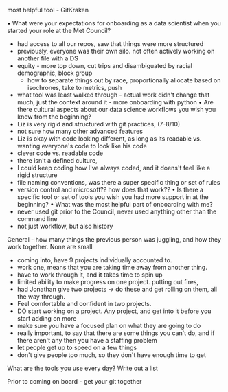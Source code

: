 

most helpful tool - GitKraken

•	What were your expectations for onboarding as a data scientist when you started your role at the Met Council?
  - had access to all our repos, saw that things were more structured
  - previously, everyone was their own silo. not often actively working on another file with a DS
  - equity - more top down, cut trips and disambiguated by racial demographic, block group
    -  how to separate things out by race, proportionally allocate based on isochrones, take to metrics, push
  -  what tool was least walked through
    - actual work didn't change that much, just the context around it
    - more onboarding with python
•	Are there cultural aspects about our data science workflows you wish you knew from the beginning?
  - Liz is very rigid and structured with git practices, (7-8/10)
  - not sure how many other advanced features
  - Liz is okay with code looking different, as long as its readable vs. wanting everyone's code to look like his code
  - clever code vs. readable code
  - there isn't a defined culture,
  - I could keep coding how I've always coded, and it doens't feel like a rigid structure
  - file naming conventions, was there a super specific thing or set of rules
  - version control and microsoft?? how does that work??
•	Is there a specific tool or set of tools you wish you had more support in at the beginning?
•	What was the most helpful part of onboarding with me?
  - never used git prior to the Council, never used anything other than the command line
  - not just workflow, but also history

General - how many things the previous person was juggling, and how they work together. None are small
- coming into, have 9 projects individually accounted to.
- work one, means that you are taking time away from another thing.
- have to work through it, and it takes time to spin up
- limited ability to make progress on one project. putting out fires,
- had Jonathan give two projects -> do these and get rolling on them, all the way through.
- Feel comfortable and confident in two projects.
- DO start working on a project. Any project, and get into it before you start adding on more
- make sure you have a focused plan on what they are going to do
- really important, to say that there are some things you can't do, and if there aren't any then you have a staffing problem
- let people get up to speed on a few things
- don't give people too much, so they don't have enough time to get 



What are the tools you use every day? Write out a list

Prior to coming on board - get your git together
